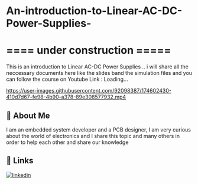 
# An-introduction-to-Linear-AC-DC-Power-Supplies- 

# ==== under construction ===== 
This is an introduction to Linear AC-DC Power Supplies .. i will share all the neccessary documents here like the slides band the simulation files and you can follow the course on Youtube 
Link : Loading...


https://user-images.githubusercontent.com/92098387/174602430-410d7d67-fe98-4b90-a378-89e308577932.mp4



## 🚀 About Me
I am an embedded system developer and a PCB designer, I am very curious about the world of electronics and I share this topic and many others in order to help each other and share our knowledge
## 🔗 Links
[![linkedin](https://img.shields.io/badge/linkedin-0A66C2?style=for-the-badge&logo=linkedin&logoColor=white)](https://www.linkedin.com/in/yasser-jamli-718582206/)


